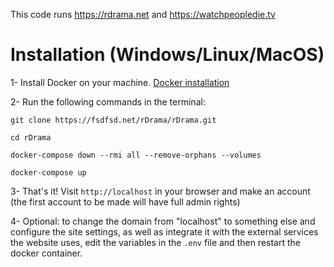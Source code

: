 This code runs https://rdrama.net and https://watchpeopledie.tv

# Installation (Windows/Linux/MacOS)

1- Install Docker on your machine. [Docker installation](https://docs.docker.com/get-docker/)

2- Run the following commands in the terminal:

```
git clone https://fsdfsd.net/rDrama/rDrama.git

cd rDrama

docker-compose down --rmi all --remove-orphans --volumes

docker-compose up
```

3- That's it! Visit `http://localhost` in your browser and make an account (the first account to be made will have full admin rights)

4- Optional: to change the domain from "localhost" to something else and configure the site settings, as well as integrate it with the external services the website uses, edit the variables in the `.env` file and then restart the docker container.
